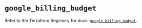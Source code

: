 # `google_billing_budget`

Refer to the Terraform Registory for docs: [`google_billing_budget`](https://www.terraform.io/docs/providers/google/r/billing_budget).
